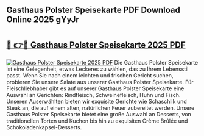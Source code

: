 ## Gasthaus Polster Speisekarte PDF Download Online 2025 gYyJr

# <h2><a href="http://gcbka3.nevu.top/?p=Gasthaus+Polster+Speisekarte">🔗 👉🔴 Gasthaus Polster Speisekarte 2025 PDF</a></h2>

[![Gasthaus Polster Speisekarte 2025 PDF](https://i.imgur.com/dBaPXMq.png)](http://gcbka3.nevu.top/?p=Gasthaus+Polster+Speisekarte)
Die Gasthaus Polster Speisekarte ist eine Gelegenheit, etwas Leckeres zu wählen, das zu Ihrem Lebensstil passt. Wenn Sie nach einem leichten und frischen Gericht suchen, probieren Sie unsere Salate aus unserer Gasthaus Polster Speisekarte. Für Fleischliebhaber gibt es auf unserer Gasthaus Polster Speisekarte eine Auswahl an Gerichten: Rindfleisch, Schweinefleisch, Huhn und Fisch. Unseren Auserwählten bieten wir exquisite Gerichte wie Schaschlik und Steak an, die auf einem alten, natürlichen Feuer zubereitet werden. Unsere Gasthaus Polster Speisekarte bietet eine große Auswahl an Desserts, von traditionellen Torten und Kuchen bis hin zu exquisiten Crème Brûlée und Schokoladenkapsel-Desserts.
